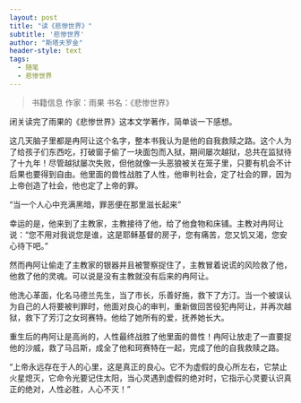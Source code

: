 ```yaml
---
layout: post
title: "读《悲惨世界》"
subtitle: '悲惨世界'
author: "斯塔夫罗金"
header-style: text
tags:
  - 随笔
  - 悲惨世界
---
```


> 书籍信息  作家：雨果  书名：《悲惨世界》

闭关读完了雨果的《悲惨世界》这本文学著作，简单谈一下感想。

这几天脑子里都是冉阿让这个名字，整本书我认为是他的自我救赎之路。这个人为了给孩子们东西吃，打破窗子偷了一块面包而入狱，期间屡次越狱，总共在监狱待了十九年！尽管越狱屡次失败，但他就像一头恶狼被关在笼子里，只要有机会不计后果也要得到自由。他里面的兽性战胜了人性，他审判社会，定了社会的罪，因为上帝创造了社会，他也定了上帝的罪。

“当一个人心中充满黑暗，罪恶便在那里滋长起来”

幸运的是，他来到了主教家，主教接待了他，给了他食物和床铺。主教对冉阿让说：“您不用对我说您是谁，这是耶稣基督的房子，您有痛苦，您又饥又渴，您安心待下吧。”

然而冉阿让偷走了主教家的银器并且被警察捉住了，主教冒着说谎的风险救了他，他救了他的灵魂。可以说是没有主教就没有后来的冉阿让。

他洗心革面，化名马德兰先生，当了市长，乐善好施，救下了方汀。当一个被误认为自己的人将要被判罪时，他面对良心的审判，重新做回苦役犯冉阿让，并再次越狱，救下了芳汀之女珂赛特。他给了她所有的爱，抚养她长大。

重生后的冉阿让是高尚的，人性最终战胜了他里面的兽性！冉阿让放走了一直要捉他的沙威，救了马吕斯，成全了他和珂赛特在一起，完成了他的自我救赎之路。

“上帝永远存在于人的心里，这是真正的良心。它不为虚假的良心所左右，它禁止火星熄灭，它命令光要记住太阳，当心灵遇到虚假的绝对时，它指示心灵要认识真正的绝对，人性必胜，人心不灭！”

